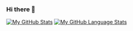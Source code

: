 ### Hi there 👋

[![My GitHub Stats](https://github-readme-stats.vercel.app/api/?username=WalterBanda&count_private=true&theme=dark&showicons=true)]()
[![My GitHub Language Stats](https://github-readme-stats.vercel.app/api/top-langs/?username=WalterBanda&langs_count=5&theme=dark)]()

<!--
**WalterBanda/WalterBanda** is a ✨ _special_ ✨ repository because its `README.md` (this file) appears on your GitHub profile.

Here are some ideas to get you started:

- 🔭 I’m currently working on ...
- 🌱 I’m currently learning ...
- 👯 I’m looking to collaborate on ...
- 🤔 I’m looking for help with ...
- 💬 Ask me about ...
- 📫 How to reach me: ...
- 😄 Pronouns: ...
- ⚡ Fun fact: ...
-->
